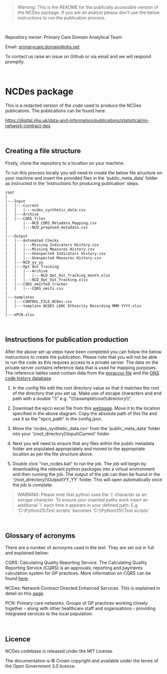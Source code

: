 > Warning: This is the README for the publically accessible version of the NCDes package. If you are an analyst please don't use the below instructions to run the publication process.

<p>&nbsp;</p>

Repository owner: Primary Care Domain Analytical Team

Email: primarycare.domain@nhs.net

To contact us raise an issue on Github or via email and we will respond promptly.

<p>&nbsp;</p>

# NCDes package

This is a redacted version of the code used to produce the NCDes publicatons. The publications can be found here:

https://digital.nhs.uk/data-and-information/publications/statistical/mi-network-contract-des

<p>&nbsp;</p>

## Creating a file structure 

Firstly, clone the repository to a location on your machine.

To run this process locally you will need to create the below file structure on your machine and insert the provided files in the 'public_meta_data' folder as instructed in the 'Instructions for producing publication' steps.

```
root
|
|---Input
|   |---Current
|   |   |---ncdes_synthetic_data.csv
|   |---Archive
|   |---CQRS_files
|       |---NCD_CQRS_Metadata_Mapping.csv
|       |---NCD_proposed_metadata.csv
|
|---Output
|   |---Automated Checks
|   |   |---Missing Indicators History.csv
|   |   |---Missing Measures History.csv
|   |   |---Unexpected Indicators History.csv
|   |   |---Unexpected Measures History.csv
|   |---NCD_yy_yy
|   |---Opt Out Tracking
|   |   |---Archive
|   |   |   |---NCD_Opt_Out_Tracking_month.xlsx
|   |   |---NCD_Opt_Out_Tracking.xlsx
|   |---CQRS_omitted_tracker
|   |   |---CQRS_omits.csv
| 
|---templates
|   |---CONTROL_FILE_NCDes.csv
|   |---template NCDES LDHC Ethnicity Recording MMM YYYY.xlsx
|
|---ePCN.xlsx
```

<p>&nbsp;</p>

## Instructions for publication production
After the above set up steps have been completed you can follow the below instructions to create the publication. Please note that you will not be able to run the code as this requires access to a private server. The data on the private server contains reference data that is used for mapping purposes. The reference tables used contain data from the [epraccur file](https://digital.nhs.uk/services/organisation-data-service/file-downloads/gp-and-gp-practice-related-data) and the [ONS code history database](https://www.ons.gov.uk/methodology/geography/geographicalproducts/namescodesandlookups/codehistorydatabasechd)

1) In the config file edit the root directory value so that it matches the root of the directory that you set up. Make use of escape characters and end path with a double "\\\\" e.g. "\\\\\\\example\\\root\\\directory\\\\".

2) Download the epcn excel file from this [webpage](https://digital.nhs.uk/services/organisation-data-service/file-downloads/gp-and-gp-practice-related-data). Move it to the location specified in the above diagram. Copy the absolute path of this file and use it as the "epcn_path" in the config.json.

3) Move the 'ncdes_synthetic_data.csv' from the 'public_meta_data' folder into your '{root_directory}\Input\Current' folder.

4) Next you will need to ensure that any files within the public metadata folder are populated appropriately and moved to the appropriate location as per the file structure above.

5) Double click "run_ncdes.bat" to run the job. The job will begin by downloading the relevant python packages into a virtual environment and then running the job. The output of the job can then be found in the '{root_directory}\Output\YY_YY' folder. This will open automatically once the job is complete. 

> WARNING: Please note that python uses the '\\' character as an escape character. To ensure your inserted paths work insert an additional '\\' each time it appears in your defined path. E.g.  'C:\Python25\Test scripts' becomes 'C:\\\Python25\\\Test scripts'  

<p>&nbsp;</p>

## Glossary of acronyms
There are a number of acronyms used in the text. They are set out in full and explained below:

 CQRS: Calculating Quality Reporting Service. The Calculating Quality Reporting Service (CQRS) is an approvals, reporting and payments calculation system for GP practices. More information on CQRS can be found [here](https://welcome.cqrs.nhs.uk/).

NCDes: Network Contract Directed Enhanced Services. This is explained in detail on this [page](https://digital.nhs.uk/data-and-information/publications/statistical/mi-network-contract-des/2022-23).

PCN: Primary care networks. Groups of GP practices working closely together - along with other healthcare staff and organisations - providing integrated services to the local population.

<p>&nbsp;</p>

## Licence
NCDes codebase is released under the MIT License.

The documentation is © Crown copyright and available under the terms of the Open Government 3.0 licence.